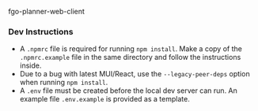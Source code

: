 fgo-planner-web-client

### Dev Instructions
- A `.npmrc` file is required for running `npm install`. Make a copy of the `.npmrc.example` file in the same directory and follow the instructions inside.
- Due to a bug with latest MUI/React, use the `--legacy-peer-deps` option when running `npm install`.
- A `.env` file must be created before the local dev server can run. An example file `.env.example` is provided as a template.
